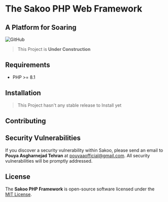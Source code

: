 # The Sakoo PHP Web Framework

## A Platform for Soaring
![GitHub](https://img.shields.io/github/license/sakoo-dev/framework-php)

> This Project is **Under Construction**

## Requirements
- PHP >= 8.1

## Installation
> This Project hasn't any stable release to Install yet

## Contributing

## Security Vulnerabilities
If you discover a security vulnerability within Sakoo, please send an email to **Pouya Asgharnejad Tehran** at [pouyaaofficial@gmail.com](mailto:pouyaaofficial@gmail.com).
All security vulnerabilities will be promptly addressed.

## License
The **Sakoo PHP Framework** is open-source software licensed under the [MIT License](LICENSE.md).